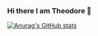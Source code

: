 ### Hi there I am Theodore 👋


[![Anurag's GitHub stats](https://github-readme-stats.vercel.app/api?username=theodorosgiatsidis)](https://github.com/anuraghazra/github-readme-stats)
